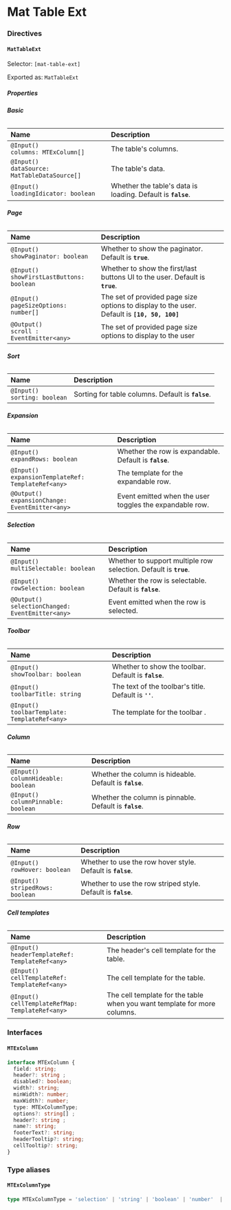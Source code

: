 
# Mat Table Ext

### Directives

#### `MatTableExt`

Selector: `[mat-table-ext]`

Exported as: `MatTableExt`

##### **Properties**

###### **Basic**

| Name | Description |
| :--- | :--- |
| `@Input()`<br>`columns: MTExColumn[]` | The table's columns. |
| `@Input()`<br>`dataSource: MatTableDataSource[]` | The table's data. |
| `@Input()`<br>`loadingIdicator: boolean` | Whether the table's data is loading. Default is **`false`**. |

###### **Page**

| Name | Description |
| :--- | :--- |
| `@Input()`<br>`showPaginator: boolean` | Whether to show the paginator. Default is **`true`**. |
| `@Input()`<br>`showFirstLastButtons: boolean` | Whether to show the first/last buttons UI to the user. Default is **`true`**. |
| `@Input()`<br>`pageSizeOptions: number[]` | The set of provided page size options to display to the user. Default is **`[10, 50, 100]`** |
| `@Output()`<br>`scroll : EventEmitter<any>` | The set of provided page size options to display to the user|

###### **Sort**

| Name | Description |
| :--- | :--- |
| `@Input()`<br>`sorting: boolean` | Sorting for table columns. Default is **`false`**. |

###### **Expansion**

| Name | Description |
| :--- | :--- |
| `@Input()`<br>`expandRows: boolean` | Whether the row is expandable. Default is **`false`**. |
| `@Input()`<br>`expansionTemplateRef: TemplateRef<any>` | The template for the expandable row. |
| `@Output()`<br>`expansionChange: EventEmitter<any>` | Event emitted when the user toggles the expandable row. |

###### **Selection**

| Name | Description |
| :--- | :--- |
| `@Input()`<br>`multiSelectable: boolean` | Whether to support multiple row selection. Default is **`true`**. |
| `@Input()`<br>`rowSelection: boolean` | Whether the row is selectable. Default is **`false`**. |
| `@Output()`<br>`selectionChanged: EventEmitter<any>` | Event emitted when the row is selected. |

###### **Toolbar**

| Name | Description |
| :--- | :--- |
| `@Input()`<br>`showToolbar: boolean` | Whether to show the toolbar. Default is **`false`**. |
| `@Input()`<br>`toolbarTitle: string` | The text of the toolbar's title. Default is **`''`**. |
| `@Input()`<br>`toolbarTemplate: TemplateRef<any>` | The template for the toolbar . |

###### **Column**

| Name | Description |
| :--- | :--- |
| `@Input()`<br>`columnHideable: boolean` | Whether the column is hideable. Default is **`false`**. |
| `@Input()`<br>`columnPinnable: boolean` | Whether the column is pinnable. Default is **`false`**. |

###### **Row**

| Name | Description |
| :--- | :--- |
| `@Input()`<br>`rowHover: boolean` | Whether to use the row hover style. Default is **`false`**. |
| `@Input()`<br>`stripedRows: boolean` | Whether to use the row striped style. Default is **`false`**. |

###### **Cell templates**

| Name | Description |
| :--- | :--- |
| `@Input()`<br>`headerTemplateRef: TemplateRef<any>` | The header's cell template for the table. |
| `@Input()`<br>`cellTemplateRef: TemplateRef<any>` | The cell template for the table. |
| `@Input()`<br>`cellTemplateRefMap: TemplateRef<any>` | The cell template for the table when you want template for more columns. |

### **Interfaces**

#### `MTExColumn`

```ts
interface MTExColumn {
  field: string;
  header?: string ;
  disabled?: boolean;
  width?: string;
  minWidth?: number;
  maxWidth?: number;
  type: MTExColumnType;
  options?: string[] ;
  header?: string ;
  name?: string;
  footerText?: string;
  headerTooltip?: string;
  cellTooltip?: string;
}
```

### Type aliases

#### `MTExColumnType`

```ts
type MTExColumnType = 'selection' | 'string' | 'boolean' | 'number'  | 'date';;
```
